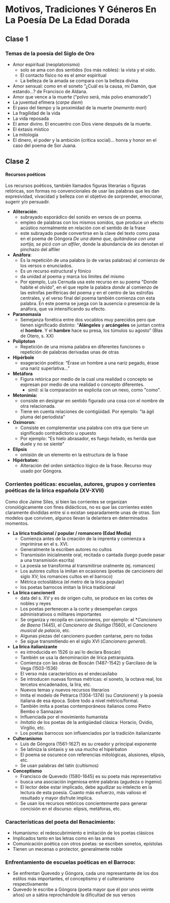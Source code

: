 # Motivos, Tradiciones Y Géneros En La Poesía De La Edad Dorada
## Clase 1
### Temas de la poesía del Siglo de Oro
- Amor espiritual (neoplatonismo)
  - solo se ama con dos sentidos (los más nobles): la vista y el oído. 
  - El contacto físico no es el amor espiritual
  - La belleza de la amada se compara con la belleza divina
- Amor sensual: como en el soneto “¿Cuál es la causa, mi Damón, que estando...? de Francisco de Aldana.
- Amor que vence a la muerte (“polvo será, más polvo enamorado”)
- La juventud efímera (*carpe diem*)
- El paso del tiempo y la proximidad de la muerte (*memento mori*)
- La fragilidad de la vida
- La vida reposada
- El amor divino.  El encuentro con Dios viene después de la muerte.
- El éxtasis místico
- La mitología
- El dinero, el poder y la ambición (crítica social)... honra y honor en el caso del poema de Sor Juana.
## Clase 2
#### Recursos poéticos
Los recursos poéticos, también llamados figuras literarias o figuras retóricas, son formas no convencionales de usar las palabras que les dan expresividad, vivacidad y belleza con el objetivo de sorprender, emocionar, sugerir y/o persuadir. 

- **Aliteración**:
  - subrayado esporádico del sonido en versos de un poema.
  - empleo de palabras con los mismos sonidos, que produce un efecto acústico normalmente en relación con el sentido de la frase
  - este subrayado puede convertirse en la clave del texto como pasa en el poema de Góngora *De una dama que, quitándose con una sortija, se picó con un alfiler*, donde la abundancia de *íes* denotan el pinchazo del alfiler
- **Anáfora**:
  - Es la repetición de una palabra (o de varias palabras) al comienzo de los versos o enunciados. 
  - Es un recurso estructural y fónico
  - da unidad al poema y marca los límites del mismo
  - Por ejemplo, Luis Cernuda usa este recurso en su poema "Donde habite el olvido", en el que repite la palabra *donde* al comienzo de las estrofas periféricas del poema y en el centro de las estrofas centrales, y el verso final del poema también comienza con esta palabra. En este poema se juega con la ausencia o presencia de la anáfora, que va intensificando su efecto.
- **Paranomasia**
  - Semejanza fonética entre dos vocablos muy parecidos pero que tienen significado distinto: “**Alángeles** y **arcángeles** se juntan contra el **hombre**. Y el **hambre** hace su presa, los túmulos su agosto” (Blas de Otero, s. XX)
- **Políptoton**
  - Repetición de una misma palabra en diferentes funciones o repetición de palabras derivadas unas de otras
- **Hipérbole**
  - exageración poética: “Érase un hombre a una nariz pegado, érase una nariz superlativa…”
- **Metáfora**
  - Figura retórica por medio de la cual una realidad o concepto se expresan por medio de una realidad o concepto diferentes. 
    - simil: si la comparación se explicita con un nexo, como "como".
- **Metonimia:**
  - consiste en designar en sentido figurado una cosa con el nombre de otra relacionada. 
  - Tiene en cuenta relaciones de contigüidad. Por ejemplo: "la ágil pluma del periodista"
- **Oxímoron:**
  - Consiste en complementar una palabra con otra que tiene un significado contradictorio u opuesto
  - Por ejemplo: “Es hielo abrasador, es fuego helado, es herida que duele y no se siente"
- **Elipsis**
  - omisión de un elemento en la estructura de la frase
- **Hipérbaton:**
  - Alteración del orden sintáctico lógico de la frase. Recurso muy usado por Góngora.

### Corrientes poéticas: escuelas, autores, grupos y corrientes poéticas de la lírica española (XV-XVII)
Como dice Jaime Siles, si bien las corrientes se organizan cronológicamente con fines didácticos, no es que las corrientes estén claramente divididas entre sí o existan separadamente unas de otras. Son modelos que conviven, algunos llevan la delantera en determinados momentos.

- **La lírica tradicional  / popular / romancero (Edad Media)** 
  - Comienza antes de la creación de la imprenta y comienza a imprimirse en el s. XVI.
  - Generalmente la escriben autores no cultos
  - Transmisión inicialmente oral, recitada o cantada (luego puede pasar a una transmisión escrita)
  - La poesía se transforma al transmitirse oralmente (ej. romances)
  - Los autores cultos la imitan en ocasiones (poetas de cancionero del siglo XV; los romances cultos en el barroco)
  - Métrica octosilábica (el metro de la lírica popular)
  - los poetas barrocos imitan la lírica tradicional
- **La lírica cancioneril** 
  - data del s. XV y es de origen culto, se produce en las cortes de nobles y reyes
  - Los poetas pertenecen a la corte y desempeñan cargos administrativos o militares importantes
  - Se organiza y recopila en cancioneros, por ejemplo: el **Cancionero de Baena* (1445), el *Cancionero de Stúñiga* (1560), el *Cancionero musical de palacio*, etc.
  - Algunas piezas del cancionero pueden cantarse, pero no todas
  - Se sigue transmitiendo en el siglo  XVI (*Cancionero general*).
- **La lírica italianizante** 
  - es introducida en 1526 (o así lo declara Boscán)
  - También se usa la denominación de lírica petrarquista. 
  - Comienza con las obras de Boscán (1487-1542) y Garcilaso de la Vega (1503-1536)
  - El verso más característico es el endecasílabo
  - Se introducen nuevas formas métricas: el soneto, la octava real, los tercetos encadenados, la lira, etc.
  - Nuevos temas y nuevos recursos literarios
  - Imita el modelo de Petrarca (1304-1374) (su *Canzionere*) y la poesía italiana de esa época. Sobre todo a nivel métrico/formal.
  - También imita a poetas contemporáneos italianos como Pietro Bembo o Sannazaro
  - Influenciada por el movimiento humanista
  - *Imitatio* de los poetas de la antigüedad clásica: Horacio, Ovidio, Virgilio, etc.
  - Los poetas barrocos son influenciados por la tradición italianizante
- **Culteranismo**
  - Luis de Góngora (1561-1627) es su creador y principal exponente
  - Se latiniza la sintaxis y se usa mucho el hipérbaton
  - El poema se oscurece con referencias mitológicas, alusiones, elipsis, etc.
  - Se usan palabras del latín (cultismos)
- **Conceptismo**
  - Francisco de Quevedo (1580-1645) es su poeta más representativo
  - busca una asociación ingeniosa entre palabras (agudeza o ingenio)
  - El lector debe estar implicado, debe agudizar su intelecto en la lectura de esta poesía. Cuanto más esfuerzo, más valioso el resultado y mayor disfrute implica.
  - Se usan los recursos retóricos concientemente para generar concisión en el discurso: elipsis, metáforas, etc.
### Características del poeta del Renacimiento:
- Humanismo: el redescubrimiento e imitación de los poetas clásicos
- Implicados tanto en las letras como en las armas
- Comunicación poética con otros poetas: se escriben sonetos, epístolas
- Tienen un mecenas o protector, generalmente noble
### Enfrentamiento de escuelas poéticas en el Barroco:
  - Se enfrentan Quevedo y Góngora, cada uno representante de los dos estilos más importantes, el conceptismo y el culteranismo respectivamente
  - Quevedo le escribe a Góngora (poeta mayor que él por unos veinte años) un a sátira reprochándole la dificultad de sus versos


